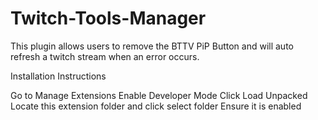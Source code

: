 # Twitch-Tools-Manager
This plugin allows users to remove the BTTV PiP Button and will auto refresh a twitch stream when an error occurs.

Installation Instructions

Go to Manage Extensions
Enable Developer Mode
Click Load Unpacked
Locate this extension folder and click select folder
Ensure it is enabled
